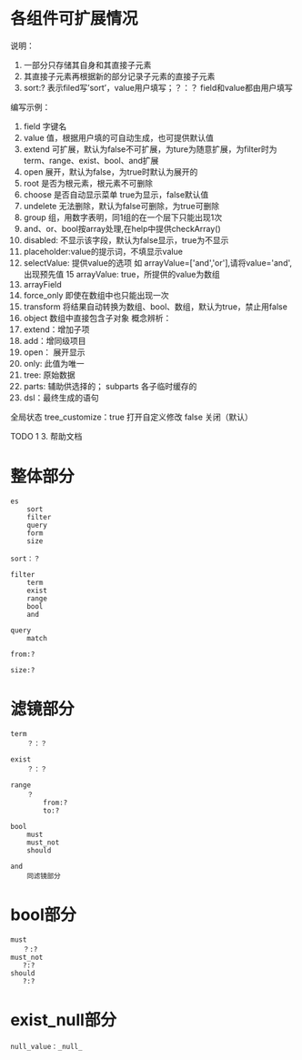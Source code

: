 各组件可扩展情况
===
说明：

1. 一部分只存储其自身和其直接子元素
2. 其直接子元素再根据新的部分记录子元素的直接子元素
3. sort:? 表示filed写’sort’，value用户填写；？：？ field和value都由用户填写




 编写示例：

1.  field  字键名
2.  value 值，根据用户填的可自动生成，也可提供默认值
3.  extend 可扩展，默认为false不可扩展，为ture为随意扩展，为filter时为term、range、exist、bool、and扩展
4.  open 展开，默认为false，为true时默认为展开的
5.  root 是否为根元素，根元素不可删除
6. choose 是否自动显示菜单 true为显示，false默认值
7.  undelete 无法删除，默认为false可删除，为true可删除
8. group 组，用数字表明，同1组的在一个层下只能出现1次
9.  and、or、bool按array处理,在help中提供checkArray()
10.  disabled: 不显示该字段，默认为false显示，true为不显示
12. placeholder:value的提示词，不填显示value
14. selectValue: 提供value的选项 如 arrayValue=['and','or'],请将value='and',出现预先值
15  arrayValue: true，所提供的value为数组
16. arrayField
16. force_only 即使在数组中也只能出现一次
17. transform 将结果自动转换为数组、bool、数组，默认为true，禁止用false
18. object 数组中直接包含子对象
 概念辨析：
1.  extend：增加子项
2.  add：增同级项目
3.  open： 展开显示
4.  only: 此值为唯一
5.  tree: 原始数据
6.  parts: 辅助供选择的； subparts 各子临时缓存的
7.  dsl：最终生成的语句

全局状态
tree_customize：true 打开自定义修改 false 关闭（默认）

TODO
1
3. 帮助文档

整体部分
=
    es
        sort
        filter
        query
        form
        size

    sort：？

    filter
        term
        exist
        range
        bool
        and

    query
        match

    from:?

    size:?


滤镜部分
=
    term
        ？：？

    exist
        ？：？

    range
        ？
            from:?
            to:?

    bool
        must
        must_not
        should

    and
        同滤镜部分


bool部分
=

    must
       ？:?
    must_not
       ?:?
    should
       ?:?

exist_null部分
==
    null_value：_null_
